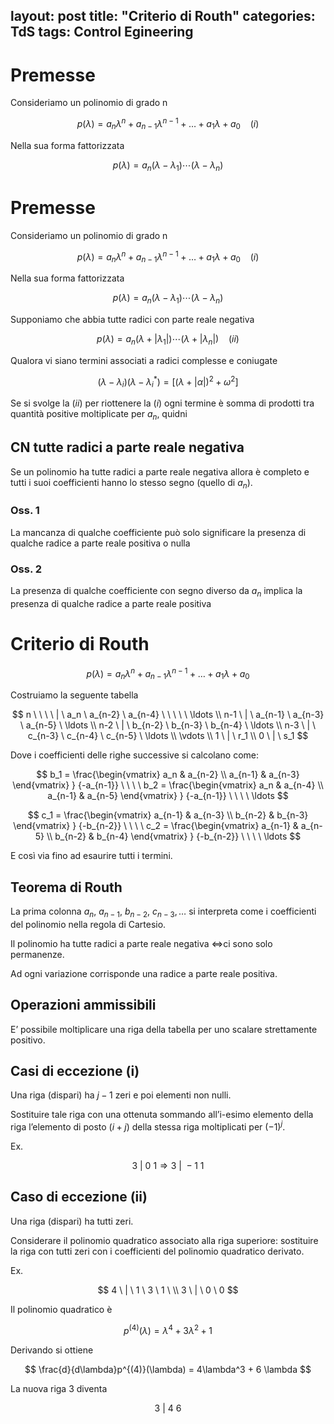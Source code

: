 layout: post
title: "Criterio di Routh"
categories: TdS
tags: Control Egineering
---
# Premesse

Consideriamo un polinomio di grado n

$$
p(\lambda) = a_n\lambda^n + a_{n-1}\lambda^{n-1} + \ldots +a_1\lambda + a_0 \ \ \ \ (i)
$$

Nella sua forma fattorizzata

$$
p(\lambda)=a_n(\lambda-\lambda_1)\cdots(\lambda-\lambda_n)
$$


<!--excerpt-->
# Premesse

Consideriamo un polinomio di grado n

$$
p(\lambda) = a_n\lambda^n + a_{n-1}\lambda^{n-1} + \ldots +a_1\lambda + a_0 \ \ \ \ (i)
$$

Nella sua forma fattorizzata

$$
p(\lambda)=a_n(\lambda-\lambda_1)\cdots(\lambda-\lambda_n)
$$

Supponiamo che abbia tutte radici con parte reale negativa

$$
p(\lambda)=a_n(\lambda+|\lambda_1|)\cdots(\lambda+|\lambda_n|)  \ \ \ \ (ii)
$$

Qualora vi siano termini associati a radici complesse e coniugate

$$
(\lambda - \lambda_i)(\lambda-\lambda_i^*)=[(\lambda +|\alpha|)^2+\omega^2]
$$

Se si svolge la $(ii)$ per riottenere la $(i)$ ogni termine è somma di prodotti tra quantità positive moltiplicate per $a_n$, quidni

## CN tutte radici a parte reale negativa

Se un polinomio ha tutte radici a parte reale negativa allora è completo e tutti i suoi coefficienti hanno lo stesso segno (quello di $a_n$).

### Oss. 1

La mancanza di qualche coefficiente può solo significare la presenza di qualche radice a parte reale positiva o nulla

### Oss. 2

La presenza di qualche coefficiente con segno diverso da $a_n$ implica la presenza di qualche radice a parte reale positiva

# Criterio di Routh

$$
p(\lambda) = a_n\lambda^n + a_{n-1}\lambda^{n-1} + \ldots +a_1\lambda + a_0
$$

Costruiamo la seguente tabella

$$
n \ \ \ \ | \ a_n \ a_{n-2} \ a_{n-4} \ \ \ \ \ \ldots \\
n-1 \ | \ a_{n-1} \ a_{n-3} \ a_{n-5} \ \ldots \\
n-2 \ | \ b_{n-2} \ b_{n-3} \ b_{n-4} \ \ldots \\
n-3 \ | \ c_{n-3} \ c_{n-4} \ c_{n-5} \ \ldots \\
\vdots \\
1 \ | \ r_1 \\
0 \ | \ s_1
$$

Dove i coefficienti delle righe successive si calcolano come:

$$
b_1 = \frac{\begin{vmatrix} a_n & a_{n-2} \\
a_{n-1} & a_{n-3}
\end{vmatrix} }
{-a_{n-1}} \ \ \ \ 
b_2 = \frac{\begin{vmatrix} a_n & a_{n-4} \\
a_{n-1} & a_{n-5}
\end{vmatrix} }
{-a_{n-1}} \ \ \ \ \ldots
$$

$$
c_1 = \frac{\begin{vmatrix} a_{n-1} & a_{n-3} \\
b_{n-2} & b_{n-3}
\end{vmatrix} }
{-b_{n-2}} \ \ \ \ c_2 = \frac{\begin{vmatrix} a_{n-1} & a_{n-5} \\
b_{n-2} & b_{n-4}
\end{vmatrix} }
{-b_{n-2}} \ \ \ \ \ldots
$$

E così via fino ad esaurire tutti i termini.

## Teorema di Routh

La prima colonna $a_n, \ a_{n-1}, \ b_{n-2}, \ c_{n-3}, \ldots$ si interpreta come i coefficienti del polinomio nella regola di Cartesio.

Il polinomio ha tutte radici a parte reale negativa $\iff$ci sono solo permanenze.

Ad ogni variazione corrisponde una radice a parte reale positiva.

## Operazioni ammissibili

E’ possibile moltiplicare una riga della tabella per uno scalare strettamente positivo.

## Casi di eccezione (i)

Una riga (dispari) ha $j-1$ zeri e poi elementi non nulli.

Sostituire tale riga  con una ottenuta sommando all’i-esimo elemento della riga l’elemento di posto $(i+j)$ della stessa riga moltiplicati per $(-1)^j$.

Ex.

$$
3 \ |\  0 \ 1  \Rightarrow 3 \ |\ -1 \ 1
$$

## Caso di eccezione (ii)

Una riga (dispari) ha tutti zeri.

Considerare il polinomio quadratico associato alla riga superiore: sostituire la riga con tutti zeri con i coefficienti del polinomio quadratico derivato.

Ex.

$$
4 \ | \ 1 \ 3 \ 1 \ \\
3 \ | \ 0 \ 0
$$

Il polinomio quadratico è 

$$
p^{(4)}(\lambda) = \lambda ^ 4 + 3\lambda ^ 2 + 1
$$

Derivando si ottiene

$$
\frac{d}{d\lambda}p^{(4)}(\lambda) = 4\lambda^3 + 6 \lambda
$$

La nuova riga 3 diventa

$$
3 \ | \ 4 \ 6
$$

